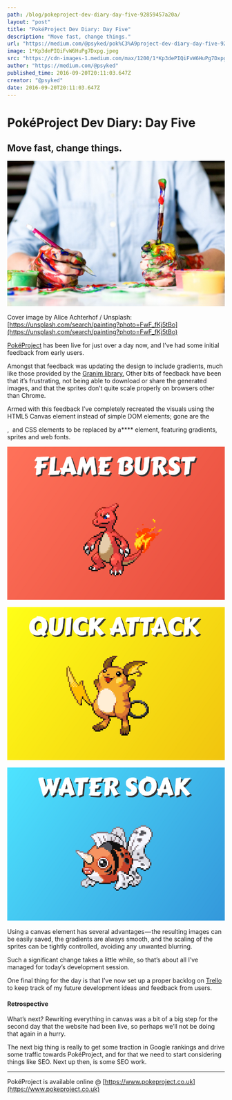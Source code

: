 ```yaml
---
path: /blog/pokeproject-dev-diary-day-five-92859457a20a/
layout: "post"
title: "PokéProject Dev Diary: Day Five"
description: "Move fast, change things."
url: "https://medium.com/@psyked/pok%C3%A9project-dev-diary-day-five-92859457a20a"
image: 1*Kp3dePIQiFvW6HuPg7Dxpg.jpeg
src: "https://cdn-images-1.medium.com/max/1200/1*Kp3dePIQiFvW6HuPg7Dxpg.jpeg"
author: "https://medium.com/@psyked"
published_time: 2016-09-20T20:11:03.647Z
creator: "@psyked"
date: 2016-09-20T20:11:03.647Z
---
```


# PokéProject Dev Diary: Day Five

## Move fast, change things.

![](1*Kp3dePIQiFvW6HuPg7Dxpg.jpeg)

Cover image by Alice Achterhof / Unsplash: [https://unsplash.com/search/painting?photo=FwF_fKj5tBo](https://unsplash.com/search/painting?photo=FwF_fKj5tBo)

[PokéProject](https://www.pokeproject.co.uk/) has been live for just over a day now, and I’ve had some initial feedback from early users.

Amongst that feedback was updating the design to include gradients, much like those provided by the [Granim library.](https://sarcadass.github.io/granim.js/) Other bits of feedback have been that it’s frustrating, not being able to download or share the generated images, and that the sprites don’t quite scale properly on browsers other than Chrome.

Armed with this feedback I’ve completely recreated the visuals using the HTML5 Canvas element instead of simple DOM elements; gone are the **<div>**, **<img />** and CSS elements to be replaced by a**<canvas />** element, featuring gradients, sprites and web fonts.

![](1*BSQJuXDTSgvqHeDOYcSNjw.png)

![](1*jGwMtgUtaZqwVs3rUQhi2Q.png)

![](1*jK61EEwBmiAzn50G0ni6Jw.png)

Using a canvas element has several advantages — the resulting images can be easily saved, the gradients are always smooth, and the scaling of the sprites can be tightly controlled, avoiding any unwanted blurring.

Such a significant change takes a little while, so that’s about all I’ve managed for today’s development session.

One final thing for the day is that I’ve now set up a proper backlog on [Trello](https://trello.com/) to keep track of my future development ideas and feedback from users.

#### Retrospective

What’s next? Rewriting everything in canvas was a bit of a big step for the second day that the website had been live, so perhaps we’ll not be doing that again in a hurry.

The next big thing is really to get some traction in Google rankings and drive some traffic towards PokéProject, and for that we need to start considering things like SEO. Next up then, is some SEO work.

---

PokéProject is available online @ [https://www.pokeproject.co.uk](https://www.pokeproject.co.uk)